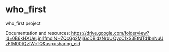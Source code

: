 # who_first
who_first project

Documentation and resources:
https://drive.google.com/folderview?id=0B6kHXUeLjnl1fmdiNHZQcGg2Mjl6cDBldzNrbUQycC1xS3EtNTd1bnNuUzFfM00tQzlWcTQ&usp=sharing_eid
